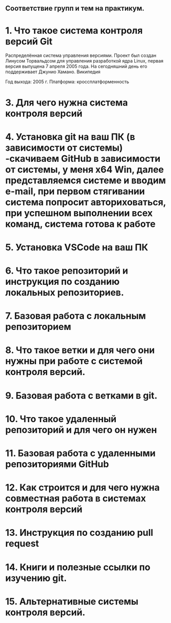 ## Соответствие групп и тем на практикум.

# 1. Что такое система контроля версий Git
  Распределённая система управления версиями. Проект был создан Линусом Торвальдсом для управления разработкой ядра Linux, первая версия выпущена 7 апреля 2005 года. На сегодняшний день его поддерживает Джунио Хамано.  Википедия

Год выхода: 2005 г.
Платформа: кроссплатформенность

# 3. Для чего нужна система контроля версий

# 4. Установка git на ваш ПК (в зависимости от системы) -скачиваем GitHub в зависимости от системы, у меня x64 Win, далее представляемся системе и вводим e-mail, при первом стягивании система попросит авториховаться, при успешном выполнении всех команд, система готова к работе
# 5. Установка VSCode на ваш ПК
# 6. Что такое репозиторий и инструкция по созданию локальных репозиториев.
# 7. Базовая работа с локальным репозиторием
# 8. Что такое ветки и для чего они нужны при работе с системой контроля версий.
# 9. Базовая работа с ветками в git.
# 10. Что такое удаленный репозиторий и для чего он нужен
# 11. Базовая работа с удаленными репозиториями GitHub
# 12. Как строится и для чего нужна совместная работа в системах контроля версий
# 13. Инструкция по созданию pull request
# 14. Книги и полезные ссылки по изучению git.
# 15. Альтернативные системы контроля версий.
